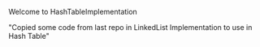 Welcome to HashTableImplementation


"Copied some code from last repo in LinkedList Implementation to use in Hash Table"
